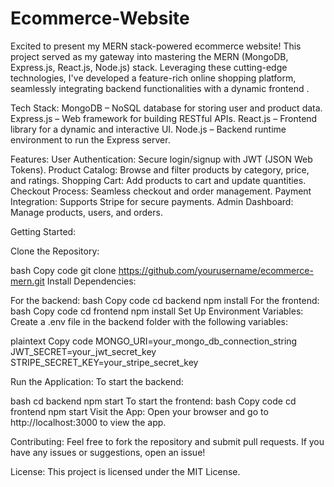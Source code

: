 # Ecommerce-Website
Excited to present my MERN stack-powered ecommerce website! This project served as my gateway into mastering the MERN (MongoDB, Express.js, React.js, Node.js) stack. Leveraging these cutting-edge technologies, I've developed a feature-rich online shopping platform, seamlessly integrating backend functionalities with a dynamic frontend .

Tech Stack:
MongoDB – NoSQL database for storing user and product data.
Express.js – Web framework for building RESTful APIs.
React.js – Frontend library for a dynamic and interactive UI.
Node.js – Backend runtime environment to run the Express server.


Features:
User Authentication: Secure login/signup with JWT (JSON Web Tokens).
Product Catalog: Browse and filter products by category, price, and ratings.
Shopping Cart: Add products to cart and update quantities.
Checkout Process: Seamless checkout and order management.
Payment Integration: Supports Stripe for secure payments.
Admin Dashboard: Manage products, users, and orders.


Getting Started:

Clone the Repository:

bash
Copy code
git clone https://github.com/yourusername/ecommerce-mern.git
Install Dependencies:

For the backend:
bash
Copy code
cd backend
npm install
For the frontend:
bash
Copy code
cd frontend
npm install
Set Up Environment Variables: Create a .env file in the backend folder with the following variables:

plaintext
Copy code
MONGO_URI=your_mongo_db_connection_string
JWT_SECRET=your_jwt_secret_key
STRIPE_SECRET_KEY=your_stripe_secret_key


Run the Application:
To start the backend:

bash
cd backend
npm start
To start the frontend:
bash
Copy code
cd frontend
npm start
Visit the App: Open your browser and go to http://localhost:3000 to view the app.

Contributing:
Feel free to fork the repository and submit pull requests. If you have any issues or suggestions, open an issue!

License:
This project is licensed under the MIT License.
